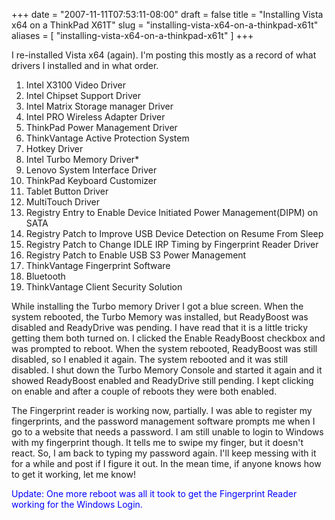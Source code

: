 +++
date = "2007-11-11T07:53:11-08:00"
draft = false
title = "Installing Vista x64 on a ThinkPad X61T"
slug = "installing-vista-x64-on-a-thinkpad-x61t"
aliases = [
	"installing-vista-x64-on-a-thinkpad-x61t"
]
+++
<p>I re-installed Vista x64 (again). I'm posting this mostly as a record of what drivers I installed and in what order.</p>  <ol>   <li>Intel X3100 Video Driver </li>    <li>Intel Chipset Support Driver </li>    <li>Intel Matrix Storage manager Driver </li>    <li>Intel PRO Wireless Adapter Driver </li>    <li>ThinkPad Power Management Driver </li>    <li>ThinkVantage Active Protection System </li>    <li>Hotkey Driver </li>    <li>Intel Turbo Memory Driver* </li>    <li>Lenovo System Interface Driver </li>    <li>ThinkPad Keyboard Customizer </li>    <li>Tablet Button Driver </li>    <li>MultiTouch Driver </li>    <li>Registry Entry to Enable Device Initiated Power Management(DIPM) on SATA </li>    <li>Registry Patch to Improve USB Device Detection on Resume From Sleep </li>    <li>Registry Patch to Change IDLE IRP Timing by Fingerprint Reader Driver </li>    <li>Registry Patch to Enable USB S3 Power Management </li>    <li>ThinkVantage Fingerprint Software </li>    <li>Bluetooth </li>    <li>ThinkVantage Client Security Solution </li> </ol>  <p>While installing the Turbo memory Driver I got a blue screen. When the system rebooted, the Turbo Memory was installed, but ReadyBoost was disabled and ReadyDrive was pending. I have read that it is a little tricky getting them both turned on. I clicked the Enable ReadyBoost checkbox and was prompted to reboot. When the system rebooted, ReadyBoost was still disabled, so I enabled it again. The system rebooted and it was still disabled. I shut down the Turbo Memory Console and started it again and it showed ReadyBoost enabled and ReadyDrive still pending. I kept clicking on enable and after a couple of reboots they were both enabled.</p>  <p>The Fingerprint reader is working now, partially. I was able to register my fingerprints, and the password management software prompts me when I go to a website that needs a password. I am still unable to login to Windows with my fingerprint though. It tells me to swipe my finger, but it doesn't react. So, I am back to typing my password again. I'll keep messing with it for a while and post if I figure it out. In the mean time, if anyone knows how to get it working, let me know!</p>  <p><font color="#0000ff">Update: One more reboot was all it took to get the Fingerprint Reader working for the Windows Login.</font></p>